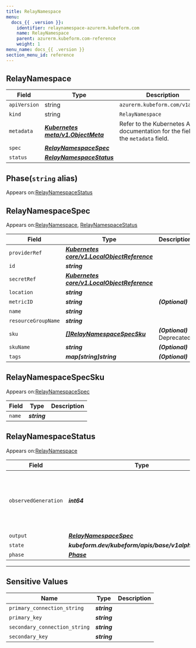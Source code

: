 ```yaml
---
title: RelayNamespace
menu:
  docs_{{ .version }}:
    identifier: relaynamespace-azurerm.kubeform.com
    name: RelayNamespace
    parent: azurerm.kubeform.com-reference
    weight: 1
menu_name: docs_{{ .version }}
section_menu_id: reference
---
```


## RelayNamespace
| Field | Type | Description |
| ------ | ----- | ----------- |
| `apiVersion` | string | `azurerm.kubeform.com/v1alpha1` |
|    `kind` | string | `RelayNamespace` |
| `metadata` | ***[Kubernetes meta/v1.ObjectMeta](https://v1-18.docs.kubernetes.io/docs/reference/generated/kubernetes-api/v1.18/#objectmeta-v1-meta)***|Refer to the Kubernetes API documentation for the fields of the `metadata` field.|
| `spec` | ***[RelayNamespaceSpec](#relaynamespacespec)***||
| `status` | ***[RelayNamespaceStatus](#relaynamespacestatus)***||
## Phase(`string` alias)

Appears on:[RelayNamespaceStatus](#relaynamespacestatus)

## RelayNamespaceSpec

Appears on:[RelayNamespace](#relaynamespace), [RelayNamespaceStatus](#relaynamespacestatus)

| Field | Type | Description |
| ------ | ----- | ----------- |
| `providerRef` | ***[Kubernetes core/v1.LocalObjectReference](https://v1-18.docs.kubernetes.io/docs/reference/generated/kubernetes-api/v1.18/#localobjectreference-v1-core)***||
| `id` | ***string***||
| `secretRef` | ***[Kubernetes core/v1.LocalObjectReference](https://v1-18.docs.kubernetes.io/docs/reference/generated/kubernetes-api/v1.18/#localobjectreference-v1-core)***||
| `location` | ***string***||
| `metricID` | ***string***| ***(Optional)*** |
| `name` | ***string***||
| `resourceGroupName` | ***string***||
| `sku` | ***[[]RelayNamespaceSpecSku](#relaynamespacespecsku)***| ***(Optional)*** Deprecated|
| `skuName` | ***string***| ***(Optional)*** |
| `tags` | ***map[string]string***| ***(Optional)*** |
## RelayNamespaceSpecSku

Appears on:[RelayNamespaceSpec](#relaynamespacespec)

| Field | Type | Description |
| ------ | ----- | ----------- |
| `name` | ***string***||
## RelayNamespaceStatus

Appears on:[RelayNamespace](#relaynamespace)

| Field | Type | Description |
| ------ | ----- | ----------- |
| `observedGeneration` | ***int64***| ***(Optional)*** Resource generation, which is updated on mutation by the API Server.|
| `output` | ***[RelayNamespaceSpec](#relaynamespacespec)***| ***(Optional)*** |
| `state` | ***kubeform.dev/kubeform/apis/base/v1alpha1.State***| ***(Optional)*** |
| `phase` | ***[Phase](#phase)***| ***(Optional)*** |
---
## Sensitive Values
| Name | Type | Description |
|------|------|-------------|
| `primary_connection_string` | ***string*** ||
| `primary_key` | ***string*** ||
| `secondary_connection_string` | ***string*** ||
| `secondary_key` | ***string*** ||
